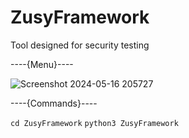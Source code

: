# ZusyFramework
Tool designed for security testing

----{Menu}----

![Screenshot 2024-05-16 205727](https://github.com/NoNameZusy/ZusyFramework/assets/153848626/ff07d23b-b9a2-400c-93a5-d7ab597a946d)

----{Commands}----

`cd ZusyFramework`
`python3 ZusyFramework`


